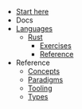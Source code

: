 - [Start here](/)
- Docs
- [Languages](/languages/README.md)
  - [Rust](/languages/rust/README.md)
    - [Exercises](/languages/rust/exercises/README.md)
    - [Reference](/languages/rust/reference/README.md)
- Reference
  - [Concepts](/reference/concepts/README.md)
  - [Paradigms](/reference/paradigms/README.md)
  - [Tooling](/reference/tooling/README.md)
  - [Types](/reference/types/README.md)

